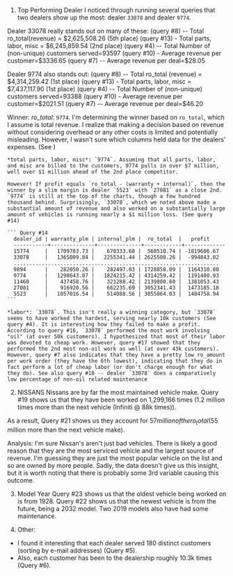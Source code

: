 1. Top Performing Dealer
  I noticed through running several queries that two dealers show up the most: dealer `33078` and dealer `9774`.

  Dealer 33078 really stands out on many of these:
    (query #8) -- Total ro_total(revenue) = $2,625,508.26 (5th place)
    (query #13) - Total parts, labor, misc = $6,245,859.54 (2nd place)
    (query #4) -- Total Number of (non-unique) customers served=93597
    (query #10) - Average revenue per customer=$3336.65
    (query #7) -- Average revenue per deal=$28.05

  Dealer 9774 also stands out:
    (query #8) -- Total ro_total (revenue) = $4,314,259.42 (1st place)
    (query #13) - Total parts, labor, misc = $7,437,117.90 (1st place)
    (query #4) -- Total Number of (non-unique) customers served=93388
    (query #10) - Average revenue per customer=$2021.51
    (query #7) -- Average revenue per deal=$46.20

  Winner:
    *ro_total*: `9774`. I'm determining the winner based on `ro_total`, which I assume is total revenue. I realize that making a decision based on revenue without considering overhead or any other costs is limited and potentially misleading. However, I wasn't sure which columns held data for the dealers' expenses. (See )

    *total parts, labor, misc*: `9774`. Assuming that all parts, labor, and misc are billed to the customers, 9774 pulls in over $7 million, well over $1 million ahead of the 2nd place competitor.

    However! If profit equals `ro_total - (warranty + internal)`, then the winner by a slim margin is dealer `5523` with `27081` as a close 2nd. `9774` is still at the top of the charts, though a few hundred thousand behind. Surprisingly, `33078`, which we noted above made a substantial amount of revenue and also worked on a substantially large amount of vehicles is running nearly a $1 million loss. (See query #14)

    ``` Query #14
      dealer_id | warranty_plm | internal_plm |  ro_total  |   profit
      -----------+--------------+--------------+------------+-------------
      15774     |   1709783.73 |    670333.68 |  560510.74 | -1819606.67
      33078     |   1365009.84 |   2255341.44 | 2625508.26 |  -994843.02
      ..................................................................
      9894      |    282050.26 |    282497.03 | 1728858.09 |  1164310.80
      9774      |   1298643.07 |   1824215.42 | 4314259.42 |  1191400.93
      11460     |    437458.76 |    321288.42 | 2139800.60 |  1381053.43
      27081     |    916920.56 |    662235.69 | 3052341.43 |  1473185.18
      5523      |   1057016.54 |    514088.56 | 3055864.03 |  1484758.94
    ```

    *labor*: `33078`. This isn't really a winning category, but `33078` seems to have worked the hardest, serving nearly 10k customers (See query #4). It is interesting how they failed to make a profit. According to query #16, `33078` performed the most work involving "oil" (at over 50k customers). I hypothesized that most of their labor was devoted to cheap work. However, query #17 showed that they performed the 2nd most non-oil work as well (at over 43k customers). However, query #7 also indicates that they have a pretty low ro_amount per work order (they have the 6th lowest), indicating that they do in fact perform a lot of cheap labor (or don't charge enough for what they do). See also query #18 -- dealer `33078` does a comparatively low percentage of non-oil related maintenance

2. NISSANS
  Nissans are by far the most maintained vehicle make. Query #19 shows us that they have been worked on 1,299,166 times (1.2 million times more than the next vehicle (Infiniti @ 88k times)).

  As a result, Query #21 shows us they account for $57 million of the ro_total ($55 million more than the next vehicle make).

  Analysis: I'm sure Nissan's aren't just bad vehicles. There is likely a good reason that they are the most serviced vehicle and the largest source of revenue. I'm guessing they are just the most popular vehicle on the list and so are owned by more people. Sadly, the data doesn't give us this insight, but it is worth noting that there is probably some 3rd variable causing this outcome.


3. Model Year
  Query #23 shows us that the oldest vehicle being worked on is from 1928.
  Query #22 shows us that the newest vehicle is from the future, being a 2032 model. Two 2019 models also have had some maintenance.

4. Other:
  - I found it interesting that each dealer served 180 distinct customers (sorting by e-mail addresses) (Query #5).
  - Also, each customer has been to the dealership roughly 10.3k times (Query #6).
